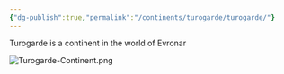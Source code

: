 ```yaml
---
{"dg-publish":true,"permalink":"/continents/turogarde/turogarde/"}
---
```


Turogarde is a continent in the world of Evronar

![Turogarde-Continent.png](/img/user/Images/Continents/Turogarde-Continent.png)